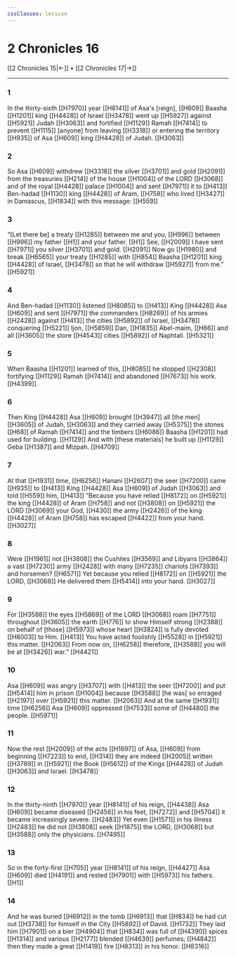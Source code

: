 ```yaml
---
cssClasses: lexicon
---
```


# 2 Chronicles 16

[[2 Chronicles 15|←]] • [[2 Chronicles 17|→]]

---

### 1
In the thirty-sixth [[H7970]] year [[H8141]] of Asa's [reign], [[H609]] Baasha [[H1201]] king [[H4428]] of Israel [[H3478]] went up [[H5927]] against [[H5921]] Judah [[H3063]] and fortified [[H1129]] Ramah [[H7414]] to prevent [[H1115]] [anyone] from leaving [[H3318]] or entering the territory [[H935]] of Asa [[H609]] king [[H4428]] of Judah. [[H3063]]

### 2
So Asa [[H609]] withdrew [[H3318]] the silver [[H3701]] and gold [[H2091]] from the treasuries [[H214]] of the house [[H1004]] of the LORD [[H3068]] and of the royal [[H4428]] palace [[H1004]] and sent [[H7971]] it to [[H413]] Ben-hadad [[H1130]] king [[H4428]] of Aram, [[H758]] who lived [[H3427]] in Damascus, [[H1834]] with this message: [[H559]]

### 3
“[Let there be] a treaty [[H1285]] between me and you, [[H996]] between [[H996]] my father [[H1]] and your father. [[H1]] See, [[H2009]] I have sent [[H7971]] you silver [[H3701]] and gold. [[H2091]] Now go [[H1980]] and break [[H6565]] your treaty [[H1285]] with [[H854]] Baasha [[H1201]] king [[H4428]] of Israel, [[H3478]] so that he will withdraw [[H5927]] from me.” [[H5921]]

### 4
And Ben-hadad [[H1130]] listened [[H8085]] to [[H413]] King [[H4428]] Asa [[H609]] and sent [[H7971]] the commanders [[H8269]] of his armies [[H2428]] against [[H413]] the cities [[H5892]] of Israel, [[H3478]] conquering [[H5221]] Ijon, [[H5859]] Dan, [[H1835]] Abel-maim, [[H66]] and all [[H3605]] the store [[H4543]] cities [[H5892]] of Naphtali. [[H5321]]

### 5
When Baasha [[H1201]] learned of this, [[H8085]] he stopped [[H2308]] fortifying [[H1129]] Ramah [[H7414]] and abandoned [[H7673]] his work. [[H4399]]

### 6
Then King [[H4428]] Asa [[H609]] brought [[H3947]] all [the men] [[H3605]] of Judah, [[H3063]] and they carried away [[H5375]] the stones [[H68]] of Ramah [[H7414]] and the timbers [[H6086]] Baasha [[H1201]] had used for building. [[H1129]] And with [these materials]  he built up [[H1129]] Geba [[H1387]] and Mizpah. [[H4709]]

### 7
At that [[H1931]] time, [[H6256]] Hanani [[H2607]] the seer [[H7200]] came [[H935]] to [[H413]] King [[H4428]] Asa [[H609]] of Judah [[H3063]] and told [[H559]] him, [[H413]] “Because you have relied [[H8172]] on [[H5921]] the king [[H4428]] of Aram [[H758]] and not [[H3808]] on [[H5921]] the LORD [[H3069]] your God, [[H430]] the army [[H2426]] of the king [[H4428]] of Aram [[H758]] has escaped [[H4422]] from your hand. [[H3027]]

### 8
Were [[H1961]] not [[H3808]] the Cushites [[H3569]] and Libyans [[H3864]] a vast [[H7230]] army [[H2428]] with many [[H7235]] chariots [[H7393]] and horsemen? [[H6571]] Yet because you relied [[H8172]] on [[H5921]] the LORD, [[H3068]] He delivered them [[H5414]] into your hand. [[H3027]]

### 9
For [[H3588]] the eyes [[H5869]] of the LORD [[H3068]] roam [[H7751]] throughout [[H3605]] the earth [[H776]] to show Himself strong [[H2388]] on behalf of [those] [[H5973]] whose heart [[H3824]] is fully devoted [[H8003]] to Him. [[H413]] You have acted foolishly [[H5528]] in [[H5921]] this matter. [[H2063]] From now on, [[H6258]] therefore, [[H3588]] you will be at [[H3426]] war.” [[H4421]]

### 10
Asa [[H609]] was angry [[H3707]] with [[H413]] the seer [[H7200]] and put [[H5414]] him in prison [[H1004]] because [[H3588]] [he was] so enraged [[H2197]] over [[H5921]] this matter. [[H2063]] And at the same [[H1931]] time [[H6256]] Asa [[H609]] oppressed [[H7533]] some of [[H4480]] the people. [[H5971]]

### 11
Now the rest [[H2009]] of the acts [[H1697]] of Asa, [[H609]] from beginning [[H7223]] to end, [[H314]] they are indeed [[H2005]] written [[H3789]] in [[H5921]] the Book [[H5612]] of the Kings [[H4428]] of Judah [[H3063]] and Israel. [[H3478]]

### 12
In the thirty-ninth [[H7970]] year [[H8141]] of his reign, [[H4438]] Asa [[H609]] became diseased [[H2456]] in his feet, [[H7272]] and [[H5704]] it became increasingly severe. [[H2483]] Yet even [[H1571]] in his illness [[H2483]] he did not [[H3808]] seek [[H1875]] the LORD, [[H3068]] but [[H3588]] only the physicians. [[H7495]]

### 13
So in the forty-first [[H705]] year [[H8141]] of his reign, [[H4427]] Asa [[H609]] died [[H4191]] and rested [[H7901]] with [[H5973]] his fathers. [[H1]]

### 14
And he was buried [[H6912]] in the tomb [[H6913]] that [[H834]] he had cut out [[H3738]] for himself  in the City [[H5892]] of David. [[H1732]] They laid him [[H7901]] on a bier [[H4904]] that [[H834]] was full of [[H4390]] spices [[H1314]] and various [[H2177]] blended [[H4639]] perfumes; [[H4842]] then they made a great [[H1419]] fire [[H8313]] in his honor. [[H8316]]

